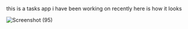 this is a tasks app i have been working on recently 
here is how it looks 

![Screenshot (95)](https://github.com/user-attachments/assets/ef22efab-910d-4254-908a-d62ad55201e6)
